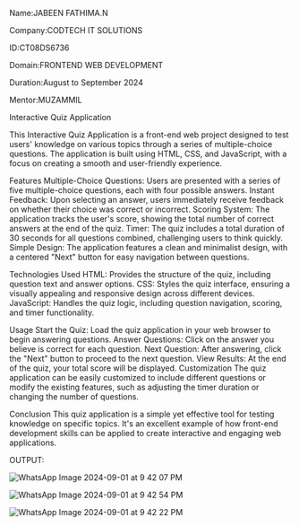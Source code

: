  Name:JABEEN FATHIMA.N
 
 Company:CODTECH IT SOLUTIONS
 
 ID:CT08DS6736
 
 Domain:FRONTEND WEB DEVELOPMENT
 
 Duration:August to September 2024
 
 Mentor:MUZAMMIL

 Interactive Quiz Application
 
This Interactive Quiz Application is a front-end web project designed to test users' knowledge on various topics through a series of multiple-choice questions. The application is built using HTML, CSS, and JavaScript, with a focus on creating a smooth and user-friendly experience.

Features
Multiple-Choice Questions: Users are presented with a series of five multiple-choice questions, each with four possible answers.
Instant Feedback: Upon selecting an answer, users immediately receive feedback on whether their choice was correct or incorrect.
Scoring System: The application tracks the user's score, showing the total number of correct answers at the end of the quiz.
Timer: The quiz includes a total duration of 30 seconds for all questions combined, challenging users to think quickly.
Simple Design: The application features a clean and minimalist design, with a centered "Next" button for easy navigation between questions.

Technologies Used
HTML: Provides the structure of the quiz, including question text and answer options.
CSS: Styles the quiz interface, ensuring a visually appealing and responsive design across different devices.
JavaScript: Handles the quiz logic, including question navigation, scoring, and timer functionality.

Usage
Start the Quiz: Load the quiz application in your web browser to begin answering questions.
Answer Questions: Click on the answer you believe is correct for each question.
Next Question: After answering, click the "Next" button to proceed to the next question.
View Results: At the end of the quiz, your total score will be displayed.
Customization
The quiz application can be easily customized to include different questions or modify the existing features, such as adjusting the timer duration or changing the number of questions.

Conclusion
This quiz application is a simple yet effective tool for testing knowledge on specific topics. It's an excellent example of how front-end development skills can be applied to create interactive and engaging web applications.

OUTPUT:

![WhatsApp Image 2024-09-01 at 9 42 07 PM](https://github.com/user-attachments/assets/ba18e7f0-7952-4e7f-a22b-c1f584ad8f43)

![WhatsApp Image 2024-09-01 at 9 42 54 PM](https://github.com/user-attachments/assets/38cbddfa-fbaa-4c5b-a3b2-2c9792692ed3)

![WhatsApp Image 2024-09-01 at 9 42 22 PM](https://github.com/user-attachments/assets/e0bbe907-b8f0-46ed-a46a-3a5914f9e0d8)



